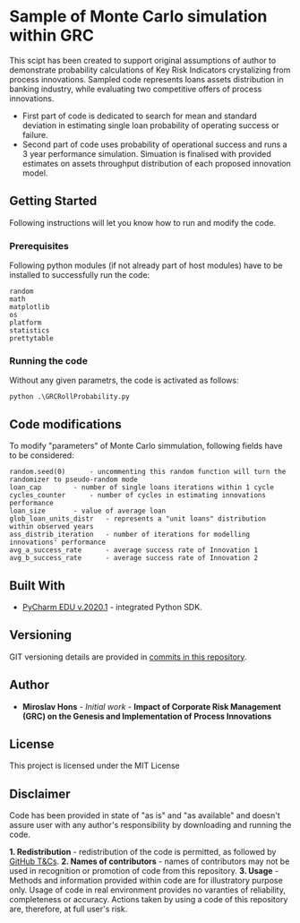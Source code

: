# Sample of Monte Carlo simulation within GRC

This scipt has been created to support original assumptions of author to demonstrate probability calculations of Key Risk Indicators crystalizing from process innovations. Sampled code represents loans assets distribution in banking industry, while evaluating two competitive offers of process innovations.
* First part of code is dedicated to search for mean and standard deviation in estimating single loan probability of operating success or failure.
* Second part of code uses probability of operational success and runs a 3 year performance simulation. Simuation is finalised with provided estimates on assets throughput distribution of each proposed innovation model.

## Getting Started

Following instructions will let you know how to run and modify the code.

### Prerequisites

Following python modules (if not already part of host modules) have to be installed to successfully run the code:

```
random
math	
matplotlib
os
platform
statistics
prettytable
```

### Running the code

Without any given parametrs, the code is activated as follows:

```
python .\GRCRollProbability.py
```

## Code modifications

To modify "parameters" of Monte Carlo simmulation, following fields have to be considered:

```
random.seed(0)		- uncommenting this random function will turn the randomizer to pseudo-random mode
loan_cap		- number of single loans iterations within 1 cycle
cycles_counter		- number of cycles in estimating innovations performance
loan_size		- value of average loan
glob_loan_units_distr	- represents a "unit loans" distribution within observed years
ass_distrib_iteration	- number of iterations for modelling innovations' performance
avg_a_success_rate		- average success rate of Innovation 1
avg_b_success_rate		- average success rate of Innovation 2
```

## Built With

* [PyCharm EDU v.2020.1](https://blog.jetbrains.com/pycharm/2020/04/pycharm-2020-1-out-now/) - integrated Python SDK.


## Versioning

GIT versioning details are provided in [commits in this repository](https://github.com/Mirris/Miroslav-Hons---Monte-Carlo-in-GRC/commits/master).

## Author

* **Miroslav Hons** - *Initial work* - **Impact of Corporate Risk Management (GRC) on the Genesis and Implementation of Process Innovations**


## License

This project is licensed under the MIT License

## Disclaimer

Code has been provided in state of "as is" and "as available" and doesn't assure user with any author's responsibility by downloading and running the code.

**1. Redistribution** - redistribution of the code is permitted, as followed by [GitHub T&Cs](https://help.github.com/en/github/site-policy/github-terms-of-service).
**2. Names of contributors** - names of contributors may not be used in recognition or promotion of code from this repository.
**3. Usage** - Methods and information provided within code are for illustratory purpose only. Usage of code in real environment provides no varanties of reliability, completeness or accuracy. Actions taken by using a code of this repository are, therefore, at full user's risk.